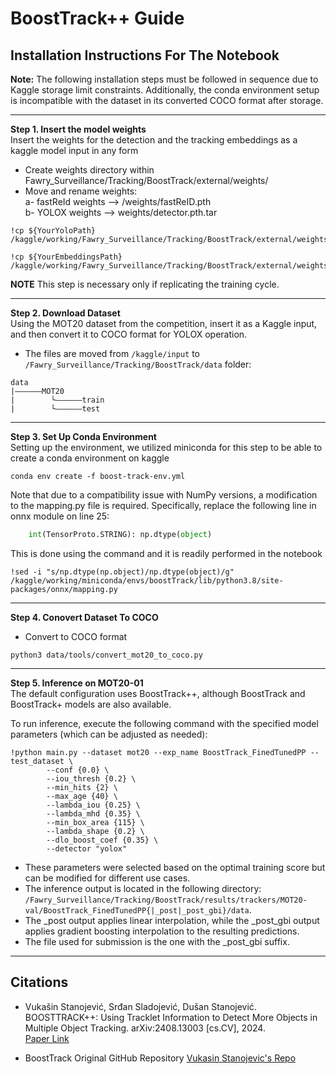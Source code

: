# BoostTrack++ Guide

## Installation Instructions For The Notebook

**Note:** The following installation steps must be followed in sequence due to Kaggle storage limit constraints. Additionally, the conda environment setup is incompatible with the dataset in its converted COCO format after storage.

---

**Step 1. Insert the model weights**  
Insert the weights for the detection and the tracking embeddings as a kaggle model input in any form

- Create weights directory within Fawry_Surveillance/Tracking/BoostTrack/external/weights/
- Move and rename weights:  
   a- fastReId weights --> /weights/fastReID.pth  
   b- YOLOX weights --> weights/detector.pth.tar

```shell
!cp ${YourYoloPath} /kaggle/working/Fawry_Surveillance/Tracking/BoostTrack/external/weights/detector.pth.tar

!cp ${YourEmbeddingsPath} /kaggle/working/Fawry_Surveillance/Tracking/BoostTrack/external/weights/fastReID.pth
```

**NOTE** This step is necessary only if replicating the training cycle.

---

**Step 2. Download Dataset**  
Using the MOT20 dataset from the competition, insert it as a Kaggle input, and then convert it to COCO format for YOLOX operation.

- The files are moved from `/kaggle/input` to `/Fawry_Surveillance/Tracking/BoostTrack/data` folder:

```
data
|——————MOT20
|        └——————train
|        └——————test
```

---

**Step 3. Set Up Conda Environment**  
Setting up the environment, we utilized miniconda for this step to be able to create a conda environment on kaggle

```shell
conda env create -f boost-track-env.yml
```

Note that due to a compatibility issue with NumPy versions, a modification to the mapping.py file is required. Specifically, replace the following line in onnx module on line 25:

```python
    int(TensorProto.STRING): np.dtype(object)
```

This is done using the command and it is readily performed in the notebook

```shell
!sed -i "s/np.dtype(np.object)/np.dtype(object)/g"  /kaggle/working/miniconda/envs/boostTrack/lib/python3.8/site-packages/onnx/mapping.py
```

---

**Step 4. Conovert Dataset To COCO**

- Convert to COCO format

```shell
python3 data/tools/convert_mot20_to_coco.py
```

---

**Step 5. Inference on MOT20-01**  
The default configuration uses BoostTrack++, although BoostTrack and BoostTrack+ models are also available.

To run inference, execute the following command with the specified model parameters (which can be adjusted as needed):

```shell
!python main.py --dataset mot20 --exp_name BoostTrack_FinedTunedPP --test_dataset \
        --conf {0.0} \
        --iou_thresh {0.2} \
        --min_hits {2} \
        --max_age {40} \
        --lambda_iou {0.25} \
        --lambda_mhd {0.35} \
        --min_box_area {115} \
        --lambda_shape {0.2} \
        --dlo_boost_coef {0.35} \
        --detector "yolox"
```

- These parameters were selected based on the optimal training score but can be modified for different use cases.
- The inference output is located in the following directory:
  `/Fawry_Surveillance/Tracking/BoostTrack/results/trackers/MOT20-val/BoostTrack_FinedTunedPP{|_post|_post_gbi}/data`.
- The \_post output applies linear interpolation, while the \_post_gbi output applies gradient boosting interpolation to the resulting predictions.
- The file used for submission is the one with the \_post_gbi suffix.

---

## Citations

- Vukašin Stanojević, Srđan Sladojević, Dušan Stanojević.
  BOOSTTRACK++: Using Tracklet Information to Detect More Objects in Multiple Object Tracking.
  arXiv:2408.13003 [cs.CV], 2024.  
  [Paper Link](https://arxiv.org/pdf/2408.13003)

- BoostTrack Original GitHub Repository
  [Vukasin Stanojevic's Repo](https://github.com/vukasin-stanojevic/BoostTrack)
